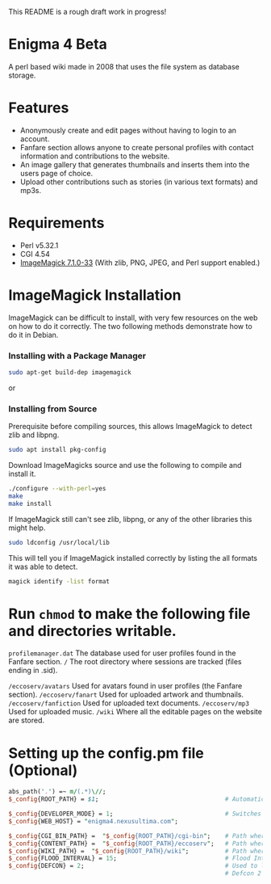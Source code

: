 This README is a rough draft work in progress!

# Enigma 4 Beta

A perl based wiki made in 2008 that uses the file system as database storage.

# Features
- Anonymously create and edit pages without having to login to an account.
- Fanfare section allows anyone to create personal profiles with contact information and contributions to the website.
- An image gallery that generates thumbnails and inserts them into the users page of choice.
- Upload other contributions such as stories (in various text formats) and mp3s.

# Requirements

- Perl v5.32.1
- CGI 4.54 
- [ImageMagick 7.1.0-33](https://imagemagick.org/script/download.php) (With zlib, PNG, JPEG, and Perl support enabled.)

# ImageMagick Installation

ImageMagick can be difficult to install, with very few resources on the web on how to do it correctly.
The two following methods demonstrate how to do it in Debian.

### Installing with a Package Manager
```bash
sudo apt-get build-dep imagemagick
```
or

### Installing from Source

Prerequisite before compiling sources, this allows ImageMagick to detect zlib and libpng.
```bash
sudo apt install pkg-config
```
Download ImageMagicks source and use the following to compile and install it.
```bash
./configure --with-perl=yes
make
make install
```

If ImageMagick still can't see zlib, libpng, or any of the other libraries this might help.
```bash
sudo ldconfig /usr/local/lib
```

This will tell you if ImageMagick installed correctly by listing the all formats it was able to detect.
```bash
magick identify -list format 
```

# Run `chmod` to make the following file and directories writable.

```profilemanager.dat``` The database used for user profiles found in the Fanfare section.
```/``` The root directory where sessions are tracked (files ending in .sid).

```/eccoserv/avatars``` Used for avatars found in user profiles (the Fanfare section).
```/eccoserv/fanart``` Used for uploaded artwork and thumbnails.
```/eccoserv/fanfiction``` Used for uploaded text documents.
```/eccoserv/mp3``` Used for uploaded music.
```/wiki``` Where all the editable pages on the website are stored.

# Setting up the config.pm file (Optional)

```perl
abs_path('.') =~ m/(.*)\//;
$_config{ROOT_PATH} = $1;                                   # Automatically detects the absolute path of the project.

$_config{DEVELOPER_MODE} = 1;                               # Switches between localcost (127.0.0.1) to the value contained in $_config{WEB_HOST}
$_config{WEB_HOST} = "enigma4.nexusultima.com";

$_config{CGI_BIN_PATH} =  "$_config{ROOT_PATH}/cgi-bin";    # Path where all the scripts are contained.
$_config{CONTENT_PATH} =  "$_config{ROOT_PATH}/eccoserv";   # Path where all the resources such as images and other data are contained.
$_config{WIKI_PATH} =  "$_config{ROOT_PATH}/wiki";          # Path where all the pages on the website and their histories are stored.
$_config{FLOOD_INTERVAL} = 15;                              # Flood Interval used to prevent double posting on various parts of the system (such as comments).
$_config{DEFCON} = 2;                                       # Used to lock down the system into various states. 
                                                            # Defcon 2 locks down: file uploads and profile creation
```


